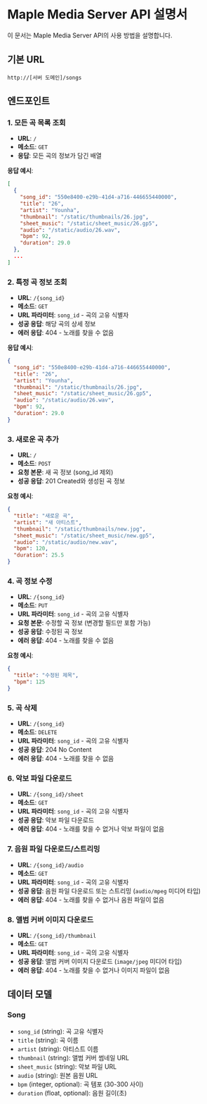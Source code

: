 # Maple Media Server API 설명서

이 문서는 Maple Media Server API의 사용 방법을 설명합니다.

## 기본 URL
```
http://[서버 도메인]/songs
```

## 엔드포인트

### 1. 모든 곡 목록 조회
- **URL**: `/`
- **메소드**: `GET`
- **응답**: 모든 곡의 정보가 담긴 배열

**응답 예시**:
```json
[
  {
    "song_id": "550e8400-e29b-41d4-a716-446655440000",
    "title": "26",
    "artist": "Younha",
    "thumbnail": "/static/thumbnails/26.jpg",
    "sheet_music": "/static/sheet_music/26.gp5",
    "audio": "/static/audio/26.wav",
    "bpm": 92,
    "duration": 29.0
  },
  ...
]
```

### 2. 특정 곡 정보 조회
- **URL**: `/{song_id}`
- **메소드**: `GET`
- **URL 파라미터**: `song_id` - 곡의 고유 식별자
- **성공 응답**: 해당 곡의 상세 정보
- **에러 응답**: 404 - 노래를 찾을 수 없음

**응답 예시**:
```json
{
  "song_id": "550e8400-e29b-41d4-a716-446655440000",
  "title": "26",
  "artist": "Younha",
  "thumbnail": "/static/thumbnails/26.jpg",
  "sheet_music": "/static/sheet_music/26.gp5",
  "audio": "/static/audio/26.wav",
  "bpm": 92,
  "duration": 29.0
}
```

### 3. 새로운 곡 추가
- **URL**: `/`
- **메소드**: `POST`
- **요청 본문**: 새 곡 정보 (song_id 제외)
- **성공 응답**: 201 Created와 생성된 곡 정보

**요청 예시**:
```json
{
  "title": "새로운 곡",
  "artist": "새 아티스트",
  "thumbnail": "/static/thumbnails/new.jpg",
  "sheet_music": "/static/sheet_music/new.gp5",
  "audio": "/static/audio/new.wav",
  "bpm": 120,
  "duration": 25.5
}
```

### 4. 곡 정보 수정
- **URL**: `/{song_id}`
- **메소드**: `PUT`
- **URL 파라미터**: `song_id` - 곡의 고유 식별자
- **요청 본문**: 수정할 곡 정보 (변경할 필드만 포함 가능)
- **성공 응답**: 수정된 곡 정보
- **에러 응답**: 404 - 노래를 찾을 수 없음

**요청 예시**:
```json
{
  "title": "수정된 제목",
  "bpm": 125
}
```

### 5. 곡 삭제
- **URL**: `/{song_id}`
- **메소드**: `DELETE`
- **URL 파라미터**: `song_id` - 곡의 고유 식별자
- **성공 응답**: 204 No Content
- **에러 응답**: 404 - 노래를 찾을 수 없음

### 6. 악보 파일 다운로드
- **URL**: `/{song_id}/sheet`
- **메소드**: `GET`
- **URL 파라미터**: `song_id` - 곡의 고유 식별자
- **성공 응답**: 악보 파일 다운로드
- **에러 응답**: 404 - 노래를 찾을 수 없거나 악보 파일이 없음

### 7. 음원 파일 다운로드/스트리밍
- **URL**: `/{song_id}/audio`
- **메소드**: `GET`
- **URL 파라미터**: `song_id` - 곡의 고유 식별자
- **성공 응답**: 음원 파일 다운로드 또는 스트리밍 (`audio/mpeg` 미디어 타입)
- **에러 응답**: 404 - 노래를 찾을 수 없거나 음원 파일이 없음

### 8. 앨범 커버 이미지 다운로드
- **URL**: `/{song_id}/thumbnail`
- **메소드**: `GET`
- **URL 파라미터**: `song_id` - 곡의 고유 식별자
- **성공 응답**: 앨범 커버 이미지 다운로드 (`image/jpeg` 미디어 타입)
- **에러 응답**: 404 - 노래를 찾을 수 없거나 이미지 파일이 없음

## 데이터 모델

### Song
- `song_id` (string): 곡 고유 식별자
- `title` (string): 곡 이름
- `artist` (string): 아티스트 이름
- `thumbnail` (string): 앨범 커버 썸네일 URL
- `sheet_music` (string): 악보 파일 URL
- `audio` (string): 원본 음원 URL
- `bpm` (integer, optional): 곡 템포 (30-300 사이)
- `duration` (float, optional): 음원 길이(초) 